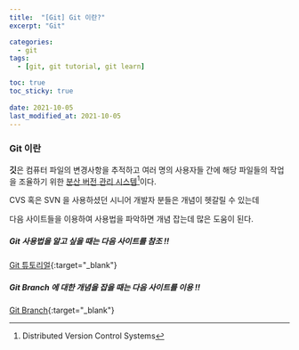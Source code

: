 ```yaml
---
title:  "[Git] Git 이란?" 
excerpt: "Git"

categories:
  - git
tags:
  - [git, git tutorial, git learn]

toc: true
toc_sticky: true
 
date: 2021-10-05
last_modified_at: 2021-10-05
---
```


### Git 이란

**깃**은 컴퓨터 파일의 변경사항을 추적하고 여러 명의 사용자들 간에 해당 파일들의 작업을 조율하기 위한 <u>분산 버전 관리 시스템</u>[^1]이다.

CVS 혹은 SVN 을 사용하셨던 시니어 개발자 분들은 개념이 헷갈릴 수 있는데

다음 사이트들을 이용하여 사용법을 파악하면 개념 잡는데 많은 도움이 된다.



##### Git 사용법을 알고 싶을 때는 다음 사이트를 참조 !!

[Git 튜토리얼](https://backlog.com/git-tutorial/kr/){:target="_blank"}



##### Git Branch 에 대한 개념을 잡을 때는 다음 사이트를 이용 !!

[Git Branch](https://learngitbranching.js.org/?locale=ko){:target="_blank"}



[^1]: Distributed Version Control Systems
